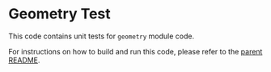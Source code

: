 # Geometry Test

This code contains unit tests for `geometry` module code.

For instructions on how to build and run this code, please refer to the [parent README](../README.md).
